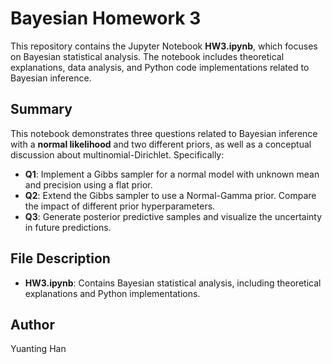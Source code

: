 # Bayesian Homework 3

This repository contains the Jupyter Notebook **HW3.ipynb**, which focuses on Bayesian statistical analysis. The notebook includes theoretical explanations, data analysis, and Python code implementations related to Bayesian inference.

## Summary

This notebook demonstrates three questions related to Bayesian inference with a **normal likelihood** and two different priors, as well as a conceptual discussion about multinomial-Dirichlet. Specifically:

- **Q1**: Implement a Gibbs sampler for a normal model with unknown mean and precision using a flat prior.
- **Q2**: Extend the Gibbs sampler to use a Normal-Gamma prior. Compare the impact of different prior hyperparameters.
- **Q3**: Generate posterior predictive samples and visualize the uncertainty in future predictions.


## File Description

- **HW3.ipynb**: Contains Bayesian statistical analysis, including theoretical explanations and Python implementations.

## Author
Yuanting Han
